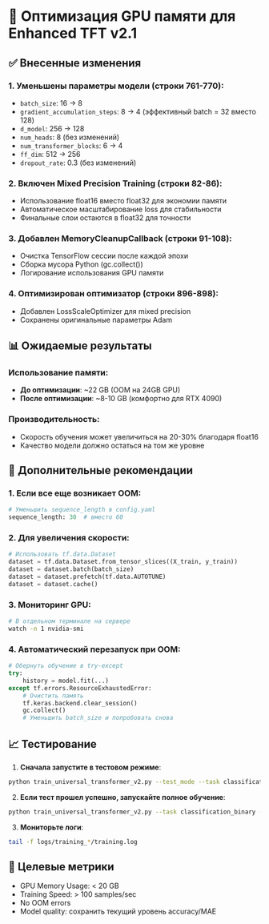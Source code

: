 # 🚀 Оптимизация GPU памяти для Enhanced TFT v2.1

## ✅ Внесенные изменения

### 1. **Уменьшены параметры модели** (строки 761-770):
- `batch_size`: 16 → 8
- `gradient_accumulation_steps`: 8 → 4 (эффективный batch = 32 вместо 128)
- `d_model`: 256 → 128
- `num_heads`: 8 (без изменений)
- `num_transformer_blocks`: 6 → 4
- `ff_dim`: 512 → 256
- `dropout_rate`: 0.3 (без изменений)

### 2. **Включен Mixed Precision Training** (строки 82-86):
- Использование float16 вместо float32 для экономии памяти
- Автоматическое масштабирование loss для стабильности
- Финальные слои остаются в float32 для точности

### 3. **Добавлен MemoryCleanupCallback** (строки 91-108):
- Очистка TensorFlow сессии после каждой эпохи
- Сборка мусора Python (gc.collect())
- Логирование использования GPU памяти

### 4. **Оптимизирован оптимизатор** (строки 896-898):
- Добавлен LossScaleOptimizer для mixed precision
- Сохранены оригинальные параметры Adam

## 📊 Ожидаемые результаты

### Использование памяти:
- **До оптимизации**: ~22 GB (OOM на 24GB GPU)
- **После оптимизации**: ~8-10 GB (комфортно для RTX 4090)

### Производительность:
- Скорость обучения может увеличиться на 20-30% благодаря float16
- Качество модели должно остаться на том же уровне

## 🔧 Дополнительные рекомендации

### 1. **Если все еще возникает OOM**:
```python
# Уменьшить sequence_length в config.yaml
sequence_length: 30  # вместо 60
```

### 2. **Для увеличения скорости**:
```python
# Использовать tf.data.Dataset
dataset = tf.data.Dataset.from_tensor_slices((X_train, y_train))
dataset = dataset.batch(batch_size)
dataset = dataset.prefetch(tf.data.AUTOTUNE)
dataset = dataset.cache()
```

### 3. **Мониторинг GPU**:
```bash
# В отдельном терминале на сервере
watch -n 1 nvidia-smi
```

### 4. **Автоматический перезапуск при OOM**:
```python
# Обернуть обучение в try-except
try:
    history = model.fit(...)
except tf.errors.ResourceExhaustedError:
    # Очистить память
    tf.keras.backend.clear_session()
    gc.collect()
    # Уменьшить batch_size и попробовать снова
```

## 📈 Тестирование

1. **Сначала запустите в тестовом режиме**:
```bash
python train_universal_transformer_v2.py --test_mode --task classification_binary
```

2. **Если тест прошел успешно, запускайте полное обучение**:
```bash
python train_universal_transformer_v2.py --task classification_binary --ensemble_size 1
```

3. **Мониторьте логи**:
```bash
tail -f logs/training_*/training.log
```

## 🎯 Целевые метрики

- GPU Memory Usage: < 20 GB
- Training Speed: > 100 samples/sec
- No OOM errors
- Model quality: сохранить текущий уровень accuracy/MAE